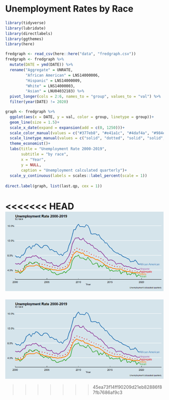 Unemployment Rates by Race
================

``` r
library(tidyverse)
library(lubridate)
library(directlabels)
library(ggthemes)
library(here)
```

``` r
fredgraph <- read_csv(here::here("data", "fredgraph.csv"))
fredgraph <- fredgraph %>%
  mutate(DATE = ymd(DATE)) %>% 
  rename("Aggregate" = UNRATE,
         "African American" = LNS14000006,
         "Hispanic" = LNS14000009,
         "White" = LNS14000003,
         "Asian" = LNU04032183) %>% 
  pivot_longer(cols = 2:6, names_to = "group", values_to = "val") %>% 
  filter(year(DATE) != 2020)
```

``` r
graph <- fredgraph %>% 
  ggplot(aes(x = DATE, y = val, color = group, linetype = group))+
  geom_line(size = 1.5)+
  scale_x_date(expand = expansion(add = c(0, 1250)))+
  scale_color_manual(values = c("#377eb8", "#e41a1c", "#4daf4a", "#984ea3", "#ff7f00"))+
  scale_linetype_manual(values = c("solid", "dotted", "solid", "solid", "solid"))+
  theme_economist()+
  labs(title = "Unemployment Rate 2000-2019",
       subtitle = "by race",
       x = "Year",
       y = NULL,
       caption = "Unemployment calculated quarterly")+
  scale_y_continuous(labels = scales::label_percent(scale = 1))
  
direct.label(graph, list(last.qp, cex = 1))
```

<<<<<<< HEAD
![](README_files/figure-gfm/graphing-1.png)<!-- -->
=======
![](unemploymentrates_files/figure-gfm/graphing-1.png)<!-- -->
>>>>>>> 45ea73f14ff90209d21eb82886f87fb7686af9c3

